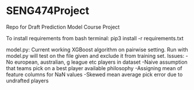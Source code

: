 # SENG474Project
Repo for Draft Prediction Model Course Project

To install requirements from bash terminal: pip3 install -r requirements.txt

model.py: Current working XGBoost algorithm on pairwise setting. Run with model.py <file name in playerData> will test on the file given and exclude it from training set.
Issues:
-No european, australian, g league etc players in dataset
-Naive assumption that teams pick on a best player available philosophy
-Assigning mean of feature columns for NaN values
-Skewed mean average pick error due to undrafted players
